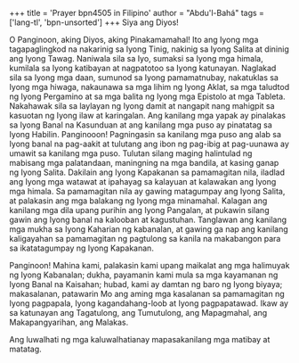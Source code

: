 +++
title = 'Prayer bpn4505 in Filipino'
author = "Abdu'l-Bahá"
tags = ['lang-tl', 'bpn-unsorted']
+++
Siya ang Diyos! 

O Panginoon, aking Diyos, aking Pinakamamahal! Ito ang Iyong mga tagapaglingkod na nakarinig sa Iyong Tinig, nakinig sa Iyong Salita at dininig ang Iyong Tawag. Naniwala sila sa Iyo, sumaksi sa Iyong mga himala, kumilala sa Iyong katibayan at nagpatotoo sa Iyong katunayan. Naglakad sila sa Iyong mga daan, sumunod sa Iyong pamamatnubay, nakatuklas sa Iyong mga hiwaga, nakaunawa sa mga lihim ng Iyong Aklat, sa mga taludtod ng Iyong Pergamino at sa mga balita ng Iyong mga Epistolo at mga Tableta. Nakahawak sila sa laylayan ng Iyong damit at nangapit nang mahigpit sa kasuotan ng Iyong ilaw at karingalan. Ang kanilang mga yapak ay pinalakas sa Iyong Banal na Kasunduan at ang kanilang mga puso ay pinatatag sa Iyong Habilin. Panginooon! Pagningasin sa kanilang mga puso ang alab sa Iyong banal na pag-aakit at tulutang ang ibon ng pag-ibig at pag-uunawa ay umawit sa kanilang mga puso. Tulutan silang maging halintulad ng mabisang mga palatandaan, maningning na mga bandila, at kasing ganap ng Iyong Salita. Dakilain ang Iyong Kapakanan sa pamamagitan nila, iladlad ang Iyong mga watawat at ipahayag sa kalayuan at kalawakan ang Iyong mga himala. Sa pamamagitan nila ay gawing matagumpay ang Iyong Salita, at palakasin ang mga balakang ng Iyong mga minamahal. Kalagan ang kanilang mga dila upang purihin ang Iyong Pangalan, at pukawin silang gawin ang Iyong banal na kalooban at kagustuhan. Tanglawan ang kanilang mga mukha sa Iyong Kaharian ng kabanalan, at gawing ga­ nap ang kanilang kaligayahan sa pamamagitan ng pagtulong sa kanila na makabangon para sa ikatatagumpay ng Iyong Kapakanan.

Panginoon! Mahina kami, palakasin kami upang maikalat ang mga halimuyak ng Iyong Kabanalan; dukha, payamanin kami mula sa mga kayamanan ng Iyong Banal na Kaisahan; hubad, kami ay damtan ng baro ng Iyong biyaya; makasalanan, patawarin Mo ang aming mga kasalanan sa pamamagitan ng Iyong pagpapala, Iyong kagandahang-loob at Iyong pagpapatawad. Ikaw ay sa katunayan ang Tagatulong, ang Tumutulong, ang Mapagmahal, ang Makapangyarihan, ang Malakas.

Ang luwalhati ng mga kaluwalhatianay mapasakanilang mga matibay at matatag.
